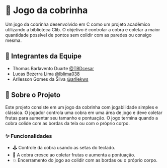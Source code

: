 # 🐍 Jogo da cobrinha

Um jogo da cobrinha desenvolvido em C como um projeto acadêmico utilizando a biblioteca Clib. O objetivo é controlar a cobra e coletar a maior quantidade possível de pontos sem colidir com as paredes ou consigo mesma.

## 👥 Integrantes da Equipe

- Thomas Barlavento Duarte [@TBDcesar](https://github.com/TBDcesar)
- Lucas Bezerra Lima [@lblima038](https://github.com/lblima038)
- Arllesson Gomes da Silva [@arllekws](https://github.com/arllekws)

## 📜 Sobre o Projeto

Este projeto consiste em um jogo da cobrinha com jogabilidade simples e clássica. O jogador controla uma cobra em uma área de jogo e deve coletar frutas para aumentar seu tamanho e pontuação. O jogo termina quando a cobra colide com as bordas da tela ou com o próprio corpo.

### ✨ Funcionalidades

- 🕹️ Controle da cobra usando as setas do teclado.
- 🍎 A cobra cresce ao coletar frutas e aumenta a pontuação.
- 💥 Encerramento do jogo ao colidir com as bordas ou o próprio corpo.



